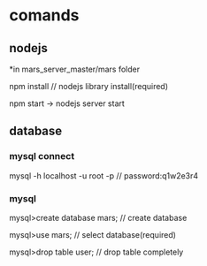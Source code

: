 # comands

## nodejs
*in mars_server_master/mars folder

npm install // nodejs library install(required)

npm start
-> nodejs server start

## database
### mysql connect
mysql -h localhost -u root -p // password:q1w2e3r4

### mysql
mysql>create database mars; // create database

mysql>use mars; // select database(required)

mysql>drop table user; // drop table completely


